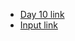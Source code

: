 - [Day 10 link](https://adventofcode.com/2021/day/10)
- [Input link](https://adventofcode.com/2021/day/10/input)
